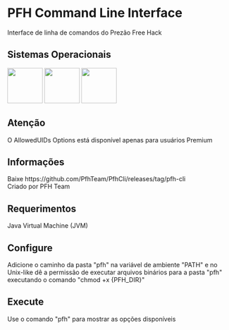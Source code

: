 # PFH Command Line Interface
Interface de linha de comandos do Prezão Free Hack

## Sistemas Operacionais
<p>
<img src="https://upload.wikimedia.org/wikipedia/commons/thumb/0/0a/Unofficial_Windows_logo_variant_-_2002%E2%80%932012_%28Multicolored%29.svg/170px-Unofficial_Windows_logo_variant_-_2002%E2%80%932012_%28Multicolored%29.svg.png" width="80" height="80" />
<img src="https://upload.wikimedia.org/wikipedia/commons/3/35/Tux.svg" width="80" height="80" />
<img src="https://logos-download.com/wp-content/uploads/2020/06/Apple_Mac_OS_Logo.png" width="80" height="80" />
</p>

## Atenção
O AllowedUIDs Options está disponível apenas para usuários Premium

## Informações
<p>Baixe https://github.com/PfhTeam/PfhCli/releases/tag/pfh-cli
<br>Criado por PFH Team</p>

## Requerimentos
Java Virtual Machine (JVM)

## Configure
Adicione o caminho da pasta "pfh" na variável de ambiente "PATH" e no Unix-like dê a permissão de executar arquivos binários para a pasta "pfh" executando o comando "chmod +x {PFH_DIR}"

## Execute
Use o comando "pfh" para mostrar as opções disponíveis
